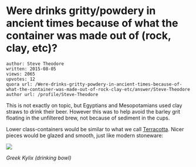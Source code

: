 # Were drinks gritty/powdery in ancient times because of what the container was made out of (rock, clay, etc)?

	author: Steve Theodore
	written: 2015-08-05
	views: 2065
	upvotes: 12
	quora url: /Were-drinks-gritty-powdery-in-ancient-times-because-of-what-the-container-was-made-out-of-rock-clay-etc/answer/Steve-Theodore
	author url: /profile/Steve-Theodore


This is not exactly on topic, but Egyptians and Mesopotamians used clay straws to drink their beer. However this was to help avoid the barley grit floating in the unfiltered brew, not because of sediment in the cups. 

Lower class-containers would be similar to what we call [Terracotta](https://en.wikipedia.org/wiki/Terracotta). Nicer pieces would be glazed and smooth, just like modern stoneware: 



![](https://qph.fs.quoracdn.net/main-qimg-c9e84b212e39b95a68743becf4513d7f)

_Greek Kylix (drinking bowl)_ 

